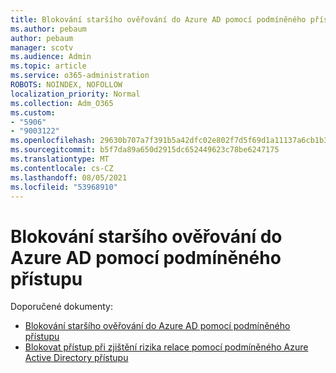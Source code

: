 ```yaml
---
title: Blokování staršího ověřování do Azure AD pomocí podmíněného přístupu
ms.author: pebaum
author: pebaum
manager: scotv
ms.audience: Admin
ms.topic: article
ms.service: o365-administration
ROBOTS: NOINDEX, NOFOLLOW
localization_priority: Normal
ms.collection: Adm_O365
ms.custom:
- "5906"
- "9003122"
ms.openlocfilehash: 29630b707a7f391b5a42dfc02e802f7d5f69d1a11137a6cb1b3413aa7e35ec3c
ms.sourcegitcommit: b5f7da89a650d2915dc652449623c78be6247175
ms.translationtype: MT
ms.contentlocale: cs-CZ
ms.lasthandoff: 08/05/2021
ms.locfileid: "53968910"
---
```

# <a name="block-legacy-authentication-to-azure-ad-with-conditional-access"></a>Blokování staršího ověřování do Azure AD pomocí podmíněného přístupu

Doporučené dokumenty:

- [Blokování staršího ověřování do Azure AD pomocí podmíněného přístupu](https://docs.microsoft.com/azure/active-directory/conditional-access/block-legacy-authentication#next-steps)
- [Blokovat přístup při zjištění rizika relace pomocí podmíněného Azure Active Directory přístupu](https://docs.microsoft.com/azure/active-directory/conditional-access/app-sign-in-risk)